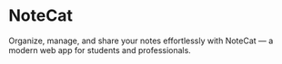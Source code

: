 # NoteCat
Organize, manage, and share your notes effortlessly with NoteCat — a modern web app for students and professionals.
